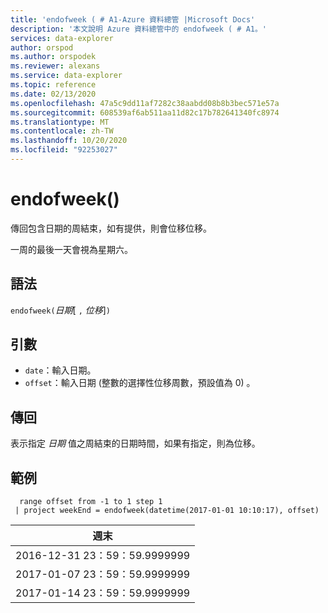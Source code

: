 ```yaml
---
title: 'endofweek ( # A1-Azure 資料總管 |Microsoft Docs'
description: '本文說明 Azure 資料總管中的 endofweek ( # A1。'
services: data-explorer
author: orspod
ms.author: orspodek
ms.reviewer: alexans
ms.service: data-explorer
ms.topic: reference
ms.date: 02/13/2020
ms.openlocfilehash: 47a5c9dd11af7282c38aabdd08b8b3bec571e57a
ms.sourcegitcommit: 608539af6ab511aa11d82c17b782641340fc8974
ms.translationtype: MT
ms.contentlocale: zh-TW
ms.lasthandoff: 10/20/2020
ms.locfileid: "92253027"
---
```

# <a name="endofweek"></a>endofweek()

傳回包含日期的周結束，如有提供，則會位移位移。

一周的最後一天會視為星期六。

## <a name="syntax"></a>語法

`endofweek(`*日期*[ `,` *位移*]`)`

## <a name="arguments"></a>引數

* `date`：輸入日期。
* `offset`：輸入日期 (整數的選擇性位移周數，預設值為 0) 。

## <a name="returns"></a>傳回

表示指定 *日期* 值之周結束的日期時間，如果有指定，則為位移。

## <a name="example"></a>範例

```kusto
  range offset from -1 to 1 step 1
 | project weekEnd = endofweek(datetime(2017-01-01 10:10:17), offset)  

```

|週末|
|---|
|2016-12-31 23：59：59.9999999|
|2017-01-07 23：59：59.9999999|
|2017-01-14 23：59：59.9999999|
